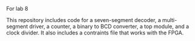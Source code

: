 For lab 8

This repository includes code for a seven-segment decoder, a multi-segment driver, a counter, a binary to BCD converter, a top module, and a clock divider. It also includes a contraints file that works with the FPGA.
